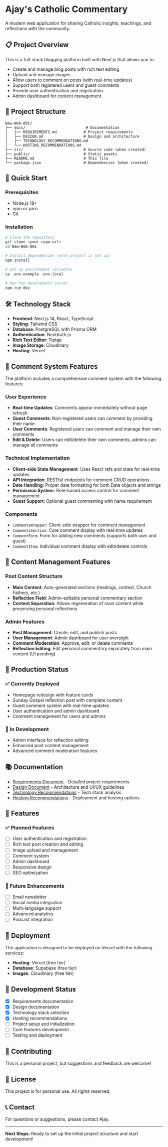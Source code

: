 # Ajay's Catholic Commentary

A modern web application for sharing Catholic insights, teachings, and reflections with the community.

## 📋 Project Overview

This is a full-stack blogging platform built with Next.js that allows you to:
- Create and manage blog posts with rich text editing
- Upload and manage images
- Allow users to comment on posts (with real-time updates)
- Support both registered users and guest comments
- Provide user authentication and registration
- Admin dashboard for content management

## 📁 Project Structure

```
New-Web-001/
├── docs/                           # Documentation
│   ├── REQUIREMENTS.md            # Project requirements
│   ├── DESIGN.md                  # Design and architecture
│   ├── TECHNOLOGY_RECOMMENDATIONS.md
│   └── HOSTING_RECOMMENDATIONS.md
├── src/                           # Source code (when created)
├── public/                        # Static assets
├── README.md                      # This file
└── package.json                   # Dependencies (when created)
```

## 🚀 Quick Start

### Prerequisites
- Node.js 18+ 
- npm or yarn
- Git

### Installation
```bash
# Clone the repository
git clone <your-repo-url>
cd New-Web-001

# Install dependencies (when project is set up)
npm install

# Set up environment variables
cp .env.example .env.local

# Run the development server
npm run dev
```

## 🛠️ Technology Stack

- **Frontend**: Next.js 14, React, TypeScript
- **Styling**: Tailwind CSS
- **Database**: PostgreSQL with Prisma ORM
- **Authentication**: NextAuth.js
- **Rich Text Editor**: Tiptap
- **Image Storage**: Cloudinary
- **Hosting**: Vercel

## 💬 Comment System Features

The platform includes a comprehensive comment system with the following features:

### User Experience
- **Real-time Updates**: Comments appear immediately without page refresh
- **Guest Comments**: Non-registered users can comment by providing their name
- **User Comments**: Registered users can comment and manage their own comments
- **Edit & Delete**: Users can edit/delete their own comments, admins can manage all comments

### Technical Implementation
- **Client-side State Management**: Uses React refs and state for real-time updates
- **API Integration**: RESTful endpoints for comment CRUD operations
- **Date Handling**: Proper date formatting for both Date objects and strings
- **Permission System**: Role-based access control for comment management
- **Guest Support**: Optional guest commenting with name requirement

### Components
- `CommentsWrapper`: Client-side wrapper for comment management
- `CommentsSection`: Core comment display with real-time updates
- `CommentForm`: Form for adding new comments (supports both user and guest)
- `CommentItem`: Individual comment display with edit/delete controls

## 📝 Content Management Features

### Post Content Structure
- **Main Content**: Auto-generated sections (readings, context, Church Fathers, etc.)
- **Reflection Field**: Admin-editable personal commentary section
- **Content Separation**: Allows regeneration of main content while preserving personal reflections

### Admin Features
- **Post Management**: Create, edit, and publish posts
- **User Management**: Admin dashboard for user oversight
- **Comment Moderation**: Approve, edit, or delete comments
- **Reflection Editing**: Edit personal commentary separately from main content (UI pending)

## 🚀 Production Status

### ✅ Currently Deployed
- Homepage redesign with feature cards
- Sunday Gospel reflection post with complete content
- Guest comment system with real-time updates
- User authentication and admin dashboard
- Comment management for users and admins

### 🔄 In Development
- Admin interface for reflection editing
- Enhanced post content management
- Advanced comment moderation features

## 📚 Documentation

- [Requirements Document](./REQUIREMENTS.md) - Detailed project requirements
- [Design Document](./DESIGN.md) - Architecture and UI/UX guidelines
- [Technology Recommendations](./TECHNOLOGY_RECOMMENDATIONS.md) - Tech stack analysis
- [Hosting Recommendations](./HOSTING_RECOMMENDATIONS.md) - Deployment and hosting options

## 🎯 Features

### ✅ Planned Features
- [ ] User authentication and registration
- [ ] Rich text post creation and editing
- [ ] Image upload and management
- [ ] Comment system
- [ ] Admin dashboard
- [ ] Responsive design
- [ ] SEO optimization

### 🔮 Future Enhancements
- [ ] Email newsletter
- [ ] Social media integration
- [ ] Multi-language support
- [ ] Advanced analytics
- [ ] Podcast integration

## 🚀 Deployment

The application is designed to be deployed on Vercel with the following services:
- **Hosting**: Vercel (free tier)
- **Database**: Supabase (free tier)
- **Images**: Cloudinary (free tier)

## 📝 Development Status

- [x] Requirements documentation
- [x] Design documentation
- [x] Technology stack selection
- [x] Hosting recommendations
- [ ] Project setup and initialization
- [ ] Core features development
- [ ] Testing and deployment

## 🤝 Contributing

This is a personal project, but suggestions and feedback are welcome!

## 📄 License

This project is for personal use. All rights reserved.

## 📞 Contact

For questions or suggestions, please contact Ajay.

---

**Next Steps**: Ready to set up the initial project structure and start development!
